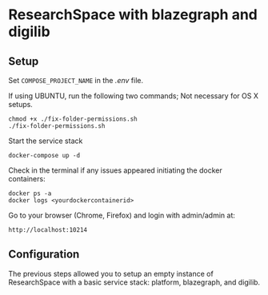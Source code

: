 # ResearchSpace with blazegraph and digilib

## Setup

Set `COMPOSE_PROJECT_NAME` in the *.env* file.

If using UBUNTU, run the following two commands; Not necessary for OS X setups.
```
chmod +x ./fix-folder-permissions.sh
./fix-folder-permissions.sh
```

Start the service stack
```
docker-compose up -d
```

Check in the terminal if any issues appeared initiating the docker containers:  
```
docker ps -a 
docker logs <yourdockercontainerid>
```

Go to your browser (Chrome, Firefox) and login with admin/admin at:
```
http://localhost:10214
```

## Configuration
The previous steps allowed you to setup an empty instance of ResearchSpace with a basic service stack: platform, blazegraph, and digilib.


